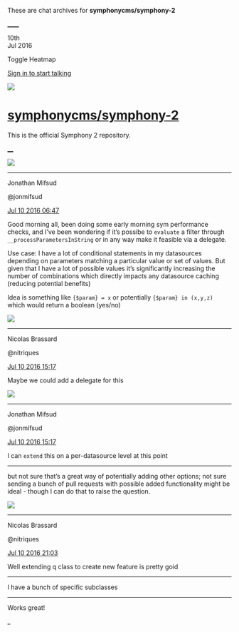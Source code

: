 These are chat archives for **symphonycms/symphony-2**

[__](/symphonycms/symphony-2/archives/2016/07/11)[__](/symphonycms/symphony-2/archives/2016/07/09)

10th  
Jul 2016

Toggle Heatmap

[Sign in to start talking](/login?action=login&button=archive-login)

![](https://avatars-02.gitter.im/group/iv/3/57542c45c43b8c601977197e?s=48)

#  [symphonycms/symphony-2](/symphonycms/symphony-2)

This is the official Symphony 2 repository.

[ __](/orgs/symphonycms/rooms "More symphonycms rooms")

![](https://avatars1.githubusercontent.com/u/859775?v=3&s=30)

____

Jonathan Mifsud

@jonmifsud

[Jul 10 2016
06:47](https://gitter.im/symphonycms/symphony-2?at=5781ef99b79455146f80b506)

Good morning all, been doing some early morning sym performance checks, and
I’ve been wondering if it’s possibe to `evaluate` a filter through
`__processParametersInString` or in any way make it feasible via a delegate.

Use case: I have a lot of conditional statements in my datasources depending
on parameters matching a particular value or set of values. But given that I
have a lot of possible values it’s significantly increasing the number of
combinations which directly impacts any datasource caching (reducing potential
benefits)

Idea is something like `{$param} = x` or potentially `{$param} in (x,y,z)`
which would return a boolean (yes/no)

![](https://avatars1.githubusercontent.com/u/771169?v=3&s=30)

____

Nicolas Brassard

@nitriques

[Jul 10 2016
15:17](https://gitter.im/symphonycms/symphony-2?at=5782670359cfbd4c5e6a6495)

Maybe we could add a delegate for this

![](https://avatars1.githubusercontent.com/u/859775?v=3&s=30)

____

Jonathan Mifsud

@jonmifsud

[Jul 10 2016
15:17](https://gitter.im/symphonycms/symphony-2?at=5782671e064f828707024909)

I can `extend` this on a per-datasource level at this point

____

but not sure that’s a great way of potentially adding other options; not sure
sending a bunch of pull requests with possible added functionality might be
ideal - though I can do that to raise the question.

![](https://avatars1.githubusercontent.com/u/771169?v=3&s=30)

____

Nicolas Brassard

@nitriques

[Jul 10 2016
21:03](https://gitter.im/symphonycms/symphony-2?at=5782b80c064f82870705bde4)

Well extending q class to create new feature is pretty goid

____

I have a bunch of specific subclasses

____

Works great!

_

